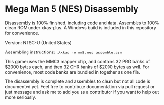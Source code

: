 # Mega Man 5 (NES) Disassembly

Disassembly is 100% finished, including code and data. Assembles to 100% clean ROM under xkas-plus. A Windows build is included in this repository for convenience.

Version:
NTSC-U (United States)

Assembling instructions:
`./xkas -o mm5.nes assemble.asm`

This game uses the MMC3 mapper chip, and contains 32 PRG banks of $2000 bytes each, and then 32 CHR banks of $2000 bytes as well. For convenience, most code banks are bundled in together as one file.

The disassembly is complete and assembles to clean but not all code is documented yet. Feel free to contribute documentation via pull request or just message and ask me to add you as a contributor if you want to help out more seriously.
